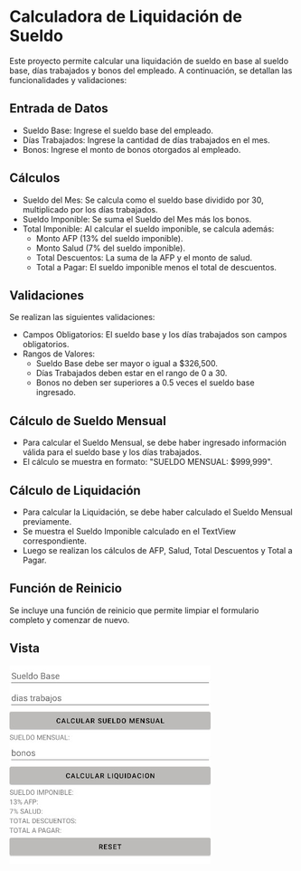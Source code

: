 # Calculadora de Liquidación de Sueldo

Este proyecto permite calcular una liquidación de sueldo en base al sueldo base, días trabajados y bonos del empleado. A continuación, se detallan las funcionalidades y validaciones:

## Entrada de Datos

- Sueldo Base: Ingrese el sueldo base del empleado.
- Días Trabajados: Ingrese la cantidad de días trabajados en el mes.
- Bonos: Ingrese el monto de bonos otorgados al empleado.

## Cálculos

- Sueldo del Mes: Se calcula como el sueldo base dividido por 30, multiplicado por los días trabajados.
- Sueldo Imponible: Se suma el Sueldo del Mes más los bonos.
- Total Imponible: Al calcular el sueldo imponible, se calcula además:
  - Monto AFP (13% del sueldo imponible).
  - Monto Salud (7% del sueldo imponible).
  - Total Descuentos: La suma de la AFP y el monto de salud.
  - Total a Pagar: El sueldo imponible menos el total de descuentos.

## Validaciones

Se realizan las siguientes validaciones:

- Campos Obligatorios: El sueldo base y los días trabajados son campos obligatorios.
- Rangos de Valores:
  - Sueldo Base debe ser mayor o igual a $326,500.
  - Días Trabajados deben estar en el rango de 0 a 30.
  - Bonos no deben ser superiores a 0.5 veces el sueldo base ingresado.

## Cálculo de Sueldo Mensual

- Para calcular el Sueldo Mensual, se debe haber ingresado información válida para el sueldo base y los días trabajados.
- El cálculo se muestra en formato: "SUELDO MENSUAL: $999,999".

## Cálculo de Liquidación

- Para calcular la Liquidación, se debe haber calculado el Sueldo Mensual previamente.
- Se muestra el Sueldo Imponible calculado en el TextView correspondiente.
- Luego se realizan los cálculos de AFP, Salud, Total Descuentos y Total a Pagar.

## Función de Reinicio

Se incluye una función de reinicio que permite limpiar el formulario completo y comenzar de nuevo.

## Vista

![Vista](https://github.com/ClaudioVergara2/LiquidacionSueldo/blob/main/Prototipo.jpg)
